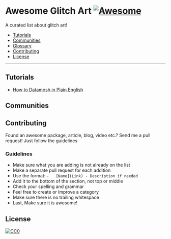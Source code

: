 # Awesome Glitch Art [![Awesome](https://cdn.rawgit.com/sindresorhus/awesome/d7305f38d29fed78fa85652e3a63e154dd8e8829/media/badge.svg)](https://github.com/sindresorhus/awesome)

A curated list about glitch art!

-   [Tutorials](#tutorials)
-   [Communities](#communities)
-   [Glossary](#glossary)
-   [Contributing](#contributing)
-   [License](#license)

---

## Tutorials

-   [How to Datamosh in Plain English](http://forum.glitchet.com/t/tutorial-make-video-glitch-art-how-to-datamosh-in-plain-english/36)

## Communities

## Contributing

Found an awesome package, article, blog, video etc.?
Send me a pull request! Just follow the guidelines

### Guidelines

-   Make sure what you are adding is not already on the list
-   Make a separate pull request for each addition
-   Use the format: `-   [Name](Link) - Description if needed`
-   Add it to the bottom of the section, not top or middle
-   Check your spelling and grammar
-   Feel free to create or improve a category
-   Make sure there is no trailing whitespace
-   Last, Make sure it is awesome!

## License

[![CC0](https://i.creativecommons.org/p/zero/1.0/88x31.png)](https://creativecommons.org/publicdomain/zero/1.0/)

